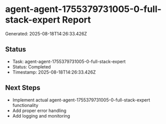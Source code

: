 # agent-agent-1755379731005-0-full-stack-expert Report

Generated: 2025-08-18T14:26:33.426Z

## Status
- Task: agent-agent-1755379731005-0-full-stack-expert
- Status: Completed
- Timestamp: 2025-08-18T14:26:33.426Z

## Next Steps
- Implement actual agent-agent-1755379731005-0-full-stack-expert functionality
- Add proper error handling
- Add logging and monitoring
